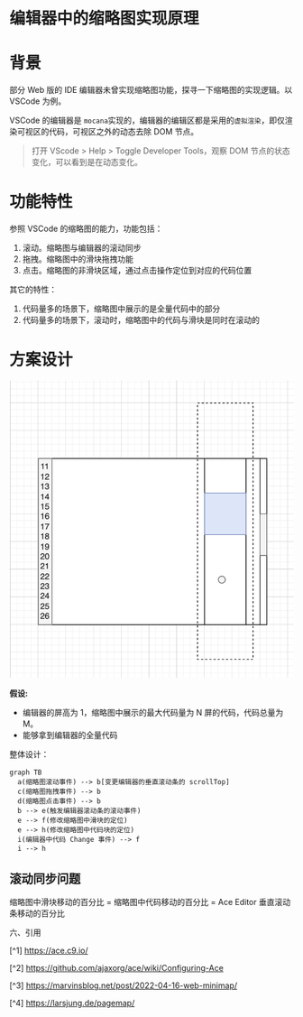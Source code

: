 # 编辑器中的缩略图实现原理

# 背景

部分 Web 版的 IDE 编辑器未曾实现缩略图功能，探寻一下缩略图的实现逻辑。以 VSCode 为例。

VSCode 的编辑器是 `mocana`实现的，编辑器的编辑区都是采用的`虚拟渲染`，即仅渲染可视区的代码，可视区之外的动态去除 DOM 节点。

> 打开 VScode > Help > Toggle Developer Tools，观察 DOM 节点的状态变化，可以看到是在动态变化。

# 功能特性

参照 VSCode 的缩略图的能力，功能包括：

1. 滚动。缩略图与编辑器的滚动同步
2. 拖拽。缩略图中的滑块拖拽功能
3. 点击。缩略图的非滑块区域，通过点击操作定位到对应的代码位置

其它的特性：

1. 代码量多的场景下，缩略图中展示的是全量代码中的部分
2. 代码量多的场景下，滚动时，缩略图中的代码与滑块是同时在滚动的

# 方案设计

<img src="./img/minimap.png"/>

<b>假设:</b>

- 编辑器的屏高为 1，缩略图中展示的最大代码量为 N 屏的代码，代码总量为 M。
- 能够拿到编辑器的全量代码

整体设计：

```mermaid
graph TB
  a(缩略图滚动事件) --> b[变更编辑器的垂直滚动条的 scrollTop]
  c(缩略图拖拽事件) --> b
  d(缩略图点击事件) --> b
  b --> e(触发编辑器滚动条的滚动事件)
  e --> f(修改缩略图中滑块的定位)
  e --> h(修改缩略图中代码块的定位)
  i(编辑器中代码 Change 事件) --> f
  i --> h
```

## 滚动同步问题

缩略图中滑块移动的百分比 = 缩略图中代码移动的百分比 = Ace Editor 垂直滚动条移动的百分比

六、引用

[^1] <a href="https://ace.c9.io/">https://ace.c9.io/</a>

[^2] <a href="https://github.com/ajaxorg/ace/wiki/Configuring-Ace">https://github.com/ajaxorg/ace/wiki/Configuring-Ace</a>

[^3] <a href="https://marvinsblog.net/post/2022-04-16-web-minimap/">https://marvinsblog.net/post/2022-04-16-web-minimap/</a>

[^4] <a href="https://larsjung.de/pagemap/">https://larsjung.de/pagemap/</a>
